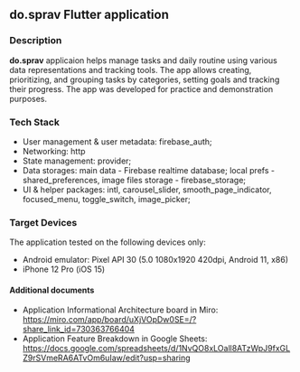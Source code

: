 ## do.sprav Flutter application

### Description
**do.sprav** applicaion helps manage tasks and daily routine using various data representations and tracking tools. The app allows creating, prioritizing, and grouping tasks by categories, setting goals and tracking their progress. The app was developed for practice and demonstration purposes.

### Tech Stack
* User management & user metadata: firebase_auth;
* Networking: http
* State management: provider;
* Data storages: main data - Firebase realtime database; local prefs - shared_preferences, image files storage - firebase_storage;
* UI & helper packages: intl, carousel_slider, smooth_page_indicator, focused_menu, toggle_switch, image_picker;

### Target Devices
The application tested on the following devices only: 
* Android emulator: Pixel API 30 (5.0 1080x1920 420dpi, Android 11, x86)
* iPhone 12 Pro (iOS 15)

#### Additional documents
* Application Informational Architecture board in Miro: https://miro.com/app/board/uXjVOpDw0SE=/?share_link_id=730363766404 
* Application Feature Breakdown in Google Sheets: https://docs.google.com/spreadsheets/d/1NvQO8xLOall8ATzWpJ9fxGLZ9rSVmeRA6ATvOm6uIaw/edit?usp=sharing
